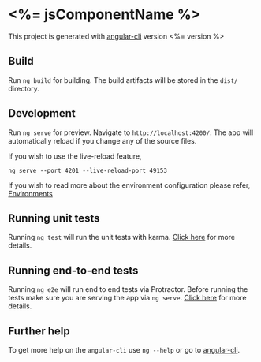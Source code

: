 # <%= jsComponentName %>

This project is generated with [angular-cli](https://github.com/angular/angular-cli) version <%= version %>

## Build

Run `ng build` for building. The build artifacts will be stored in the `dist/` directory.

## Development
Run `ng serve` for preview. Navigate to `http://localhost:4200/`. The app will automatically reload if you change any of the source files.

If you wish to use the live-reload feature,
```
ng serve --port 4201 --live-reload-port 49153
```
If you wish to read more about the environment configuration please refer, [Environments](https://github.com/angular/angular-cli#environments)

## Running unit tests

Running `ng test` will run the unit tests with karma.
[Click here](https://github.com/angular/angular-cli#running-unit-tests) for more details.

## Running end-to-end tests

Running `ng e2e` will run end to end tests via Protractor. Before running the tests make sure you are serving the app via `ng serve`.
[Click here](https://github.com/angular/angular-cli#running-end-to-end-tests) for more details.

## Further help

To get more help on the `angular-cli` use `ng --help` or go to [angular-cli](https://github.com/angular/angular-cli).
